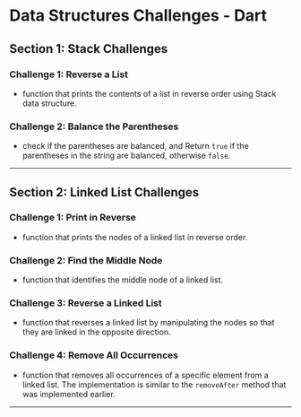 # Data Structures Challenges - Dart

## Section 1: Stack Challenges

### Challenge 1: Reverse a List
 - function that prints the contents of a list in reverse order using Stack data structure.

### Challenge 2: Balance the Parentheses
 - check if the parentheses are balanced, and Return `true` if the parentheses in the string are balanced, otherwise `false`.

---

## Section 2: Linked List Challenges

### Challenge 1: Print in Reverse
 - function that prints the nodes of a linked list in reverse order.

### Challenge 2: Find the Middle Node
 - function that identifies the middle node of a linked list.

### Challenge 3: Reverse a Linked List
 - function that reverses a linked list by manipulating the nodes so that they are linked in the opposite direction.

### Challenge 4: Remove All Occurrences
 - function that removes all occurrences of a specific element from a linked list. The implementation is similar to the `removeAfter` method that was implemented earlier.

---
